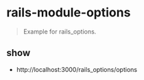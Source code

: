 # rails-module-options
> Example for rails_options.

## show
- http://localhost:3000/rails_options/options

